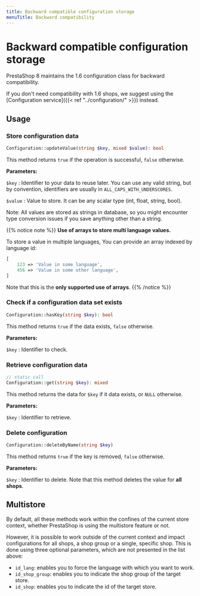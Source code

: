 ```yaml
---
title: Backward compatible configuration storage
menuTitle: Backward compatibility
---
```


# Backward compatible configuration storage

PrestaShop 8 maintains the 1.6 configuration class for backward compatibility. 

If you don't need compatibility with 1.6 shops, we suggest using the [Configuration service]({{< ref "../configuration/" >}}) instead.

## Usage

### Store configuration data

```php
Configuration::updateValue(string $key, mixed $value): bool
```

This method returns `true` if the operation is successful, `false` otherwise.

**Parameters:**

`$key`
: Identifier to your data to reuse later. You can use any valid string, but by convention, identifiers are usually in `ALL_CAPS_WITH_UNDERSCORES`.

`$value`
: 
  Value to store. It can be any scalar type (int, float, string, bool).

  Note: All values are stored as strings in database, so you might encounter type conversion issues if you save anything other than a string.

  {{% notice note %}}
  **Use of arrays to store multi language values.**

  To store a value in multiple languages, You can provide an array indexed by language id:
  ```php
  [
      123 => 'Value in some language',
      456 => 'Value in some other language',
  ]
  ```

  Note that this is the **only supported use of arrays**.
  {{% /notice %}}

### Check if a configuration data set exists

```php
Configuration::hasKey(string $key): bool
```

This method returns `true` if the data exists, `false` otherwise.

**Parameters:**

`$key`
: Identifier to check.

### Retrieve configuration data

```php
// static call
Configuration::get(string $key): mixed
```

This method returns the data for `$key` if it data exists, or `NULL` otherwise.

**Parameters:**

`$key`
: Identifier to retrieve.

### Delete configuration

```php
Configuration::deleteByName(string $key)
```

This method returns `true` if the key is removed, `false` otherwise.

**Parameters:**

`$key`
: Identifier to delete. Note that this method deletes the value for **all shops**.


## Multistore

By default, all these methods work within the confines of the current store context, whether PrestaShop is using the multistore feature or not.

However, it is possible to work outside of the current context and impact configurations for all shops, a shop group or a single, specific shop. This is done using three optional parameters, which are not presented in the list above:

- `id_lang`: enables you to force the language with which you want to work.
- `id_shop_group`: enables you to indicate the shop group of the target store.
- `id_shop`: enables you to indicate the id of the target store.


